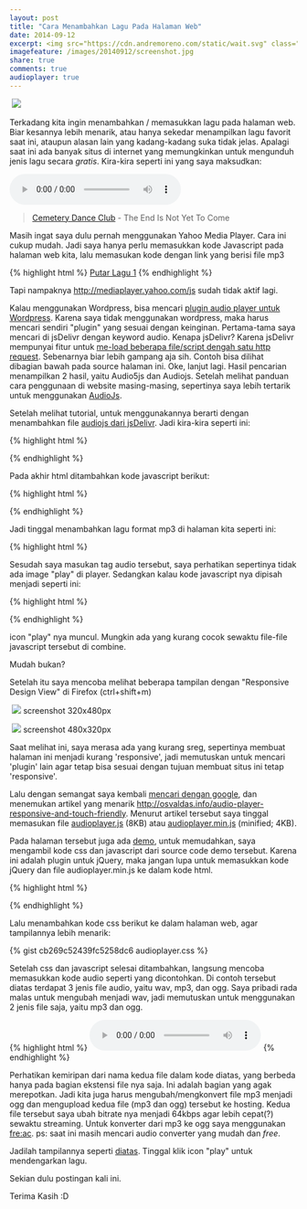 ```yaml
---
layout: post
title: "Cara Menambahkan Lagu Pada Halaman Web"
date: 2014-09-12
excerpt: <img src="https://cdn.andremoreno.com/static/wait.svg" class="resize js_show loading_image" data-href="/images/20140912/screenshot.jpg" alt="" /> Terkadang kita ingin menambahkan / memasukkan lagu pada halaman web. Biar kesannya lebih menarik, atau hanya sekedar menampilkan lagu favorit saat ini, ataupun alasan lain yang kadang-kadang suka tidak jelas. Apalagi saat ini ada banyak situs di internet yang memungkinkan untuk mengunduh jenis lagu secara <em>gratis</em>.
imagefeature: /images/20140912/screenshot.jpg
share: true
comments: true
audioplayer: true
---
```


<a href="{{site.staticurl}}/images/20140912/screenshot.jpg" class="swipebox" title=""><img src="{{site.staticurl}}/static/wait.svg" class="resize js_show loading_image" data-href="/images/20140912/screenshot.jpg" alt="" /></a>
<noscript><img src="{{site.staticurl}}/s720/images/20140912/screenshot.jpg" /></noscript>

Terkadang kita ingin menambahkan / memasukkan lagu pada halaman web. Biar kesannya lebih menarik, atau hanya sekedar menampilkan lagu favorit saat ini, ataupun alasan lain yang kadang-kadang suka tidak jelas. Apalagi saat ini ada banyak situs di internet yang memungkinkan untuk mengunduh jenis lagu secara *gratis*. Kira-kira seperti ini yang saya maksudkan:

<audio preload="auto" controls>
    <source src="{{site.staticurl}}/misc/CDC_teinytc.mp3" />
    <source src="{{site.staticurl}}/misc/CDC_teinytc.ogg" />
</audio>

> <a href="https://twitter.com/CDCJKT" target="_blank">Cemetery Dance Club</a> - The End Is Not Yet To Come

Masih ingat saya dulu pernah menggunakan Yahoo Media Player. Cara ini cukup mudah. Jadi saya hanya perlu memasukkan kode Javascript pada halaman web kita, lalu memasukan kode dengan link yang berisi file mp3

{% highlight html %}
<a href="song1.mp3">Putar Lagu 1</a>
{% endhighlight %}

Tapi nampaknya http://mediaplayer.yahoo.com/js sudah tidak aktif lagi.

Kalau menggunakan Wordpress, bisa mencari <a href="https://www.google.com/search?q=wordpress+audio+player" target="_blank">plugin audio player untuk Wordpress</a>. Karena saya tidak menggunakan wordpress, maka harus mencari sendiri "plugin" yang sesuai dengan keinginan. Pertama-tama saya mencari di jsDelivr dengan keyword audio. Kenapa jsDelivr? Karena jsDelivr mempunyai fitur untuk <a href="https://github.com/jsdelivr/jsdelivr#load-multiple-files-with-single-http-request">me-load beberapa file/script dengah satu http request</a>. Sebenarnya biar lebih gampang aja sih. Contoh bisa dilihat dibagian bawah pada source halaman ini.
Oke, lanjut lagi. Hasil pencarian menampilkan 2 hasil, yaitu Audio5js dan Audiojs. Setelah melihat panduan cara penggunaan di website masing-masing, sepertinya saya lebih tertarik untuk menggunakan <a href="http://kolber.github.io/audiojs/" target="_blank">AudioJs</a>.

Setelah melihat tutorial, untuk menggunakannya berarti dengan menambahkan file <a href="http://www.jsdelivr.com/#!audiojs" target="_blank">audiojs dari jsDelivr</a>. Jadi kira-kira seperti ini:

{% highlight html %}
<script src="https://cdn.jsdelivr.net/g/jquery,jquery.migrate,audiojs"></script>
{% endhighlight %}

Pada akhir html ditambahkan kode javascript berikut:

{% highlight html %}
<script>
  audiojs.events.ready(function() {
    var as = audiojs.createAll();
  });
</script>
{% endhighlight %}

Jadi tinggal menambahkan lagu format mp3 di halaman kita seperti ini:

{% highlight html %}
<audio src="song1.mp3" preload="auto" />
{% endhighlight %}

Sesudah saya masukan tag audio tersebut, saya perhatikan sepertinya tidak ada image "play" di player. Sedangkan kalau kode javascript nya dipisah menjadi seperti ini:

{% highlight html %}
<script src="https://cdn.jsdelivr.net/g/jquery,jquery.migrate"></script>
<script src="https://cdn.jsdelivr.net/audiojs/0.1/audio.min.js"></script>
{% endhighlight %}

icon "play" nya muncul. Mungkin ada yang kurang cocok sewaktu file-file javascript tersebut di combine.

Mudah bukan?


Setelah itu saya mencoba melihat beberapa tampilan dengan "Responsive Design View" di Firefox (ctrl+shift+m)

<a href="{{site.staticurl}}/images/20140912/screenshot2.jpg" class="swipebox" title=""><img src="{{site.staticurl}}/static/wait.svg" class="resize js_show loading_image" data-href="/images/20140912/screenshot2.jpg" alt="" /></a>
<noscript><img src="{{site.staticurl}}/s720/images/20140912/screenshot2.jpg" /></noscript>
screenshot 320x480px

<a href="{{site.staticurl}}/images/20140912/screenshot3.jpg" class="swipebox" title=""><img src="{{site.staticurl}}/static/wait.svg" class="resize js_show loading_image" data-href="/images/20140912/screenshot3.jpg" alt="" /></a>
<noscript><img src="{{site.staticurl}}/s720/images/20140912/screenshot3.jpg" /></noscript>
screenshot 480x320px

Saat melihat ini, saya merasa ada yang kurang sreg, sepertinya membuat halaman ini menjadi kurang 'responsive', jadi memutuskan untuk mencari 'plugin' lain agar tetap bisa sesuai dengan tujuan membuat situs ini tetap 'responsive'.

Lalu dengan semangat saya kembali <a href="https://www.google.com/search?q=responsive%20audio%20player" target="_blank">mencari dengan google</a>, dan menemukan artikel yang menarik <a href="http://osvaldas.info/audio-player-responsive-and-touch-friendly">http://osvaldas.info/audio-player-responsive-and-touch-friendly</a>. Menurut artikel tersebut saya tinggal memasukan file <a href="http://osvaldas.info/examples/audio-player-responsive-and-touch-friendly/audioplayer.js" target="_blank">audioplayer.js</a> (8KB) atau <a href="http://osvaldas.info/examples/audio-player-responsive-and-touch-friendly/audioplayer.min.js">audioplayer.min.js</a> (minified; 4KB).

Pada halaman tersebut juga ada <a href="https://osvaldas.info/examples/audio-player-responsive-and-touch-friendly/">demo</a>, untuk memudahkan, saya mengambil kode css dan javascript dari source code demo tersebut.
Karena ini adalah plugin untuk jQuery, maka jangan lupa untuk memasukkan kode jQuery dan file audioplayer.min.js ke dalam kode html.

{% highlight html %}
<script src="https://cdn.jsdelivr.net/jquery/2.1.1/jquery.js"></script>
<script src="{{site.staticurl}}/js/audioplayer.min.js"></script>
<script>
$( function() {
	$('audio').audioPlayer();
});
</script>
{% endhighlight %}

Lalu menambahkan kode css berikut ke dalam halaman web, agar tampilannya lebih menarik:

{% gist cb269c52439fc5258dc6 audioplayer.css %}

Setelah css dan javascript selesai ditambahkan, langsung mencoba memasukkan kode audio seperti yang dicontohkan. Di contoh tersebut diatas terdapat 3 jenis file audio, yaitu wav, mp3, dan ogg. Saya pribadi rada malas untuk mengubah menjadi wav, jadi memutuskan untuk menggunakan 2 jenis file saja, yaitu mp3 dan ogg.

{% highlight html %}
<audio preload="auto" controls>
    <source src="file_lagu.mp3" />
    <source src="file_lagu.ogg" />
</audio>
{% endhighlight %}

Perhatikan kemiripan dari nama kedua file dalam kode diatas, yang berbeda hanya pada bagian ekstensi file nya saja. Ini adalah bagian yang agak merepotkan. Jadi kita juga harus mengubah/mengkonvert file mp3 menjadi ogg dan mengupload kedua file (mp3 dan ogg) tersebut ke hosting. Kedua file tersebut saya ubah bitrate nya menjadi 64kbps agar lebih cepat(?) sewaktu streaming. Untuk konverter dari mp3 ke ogg saya menggunakan <a href="http://www.freac.org/" target="_blank">fre:ac</a>.
ps: saat ini masih mencari audio converter yang mudah dan *free*.

Jadilah tampilannya seperti <a href="#top">diatas</a>. Tinggal klik icon "play" untuk mendengarkan lagu.

Sekian dulu postingan kali ini.

Terima Kasih :D
